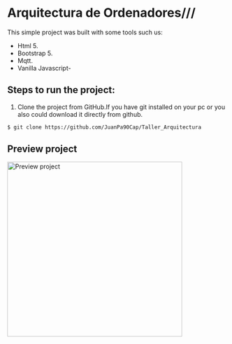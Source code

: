 # Arquitectura de Ordenadores///

This simple project was built with some tools such us:
* Html 5.
* Bootstrap 5.
* Mqtt.
* Vanilla Javascript-

## Steps to run the project:

1. Clone the project from GitHub.If you have git installed on your pc or you also  could download it directly from github.

``` bash
$ git clone https://github.com/JuanPa90Cap/Taller_Arquitectura
```
## Preview project
<img src="./assets//preview.png" alt="Preview project" width="400" />
